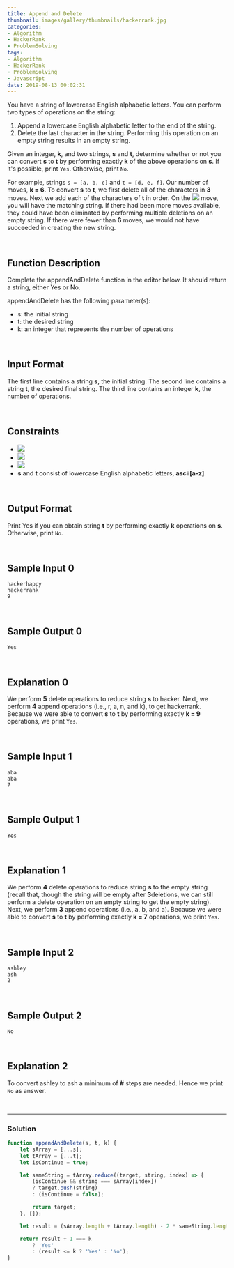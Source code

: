 ```yaml
---
title: Append and Delete
thumbnail: images/gallery/thumbnails/hackerrank.jpg
categories:
- Algorithm
- HackerRank
- ProblemSolving
tags:
- Algorithm
- HackerRank
- ProblemSolving
- Javascript
date: 2019-08-13 00:02:31
---
```

  
  

You have a string of lowercase English alphabetic letters. You can perform two types of operations on the string:

1. Append a lowercase English alphabetic letter to the end of the string.  
2. Delete the last character in the string. Performing this operation on an empty string results in an empty string.  

Given an integer, **k**, and two strings, **s** and **t**, determine whether or not you can convert **s** to **t** by performing exactly **k** of the above operations on **s**. If it's possible, print `Yes`. Otherwise, print `No`.

For example, strings `s = [a, b, c]` and `t = [d, e, f]`. Our number of moves, **k = 6**. To convert **s** to **t**, we first delete all of the characters in **3** moves. Next we add each of the characters of **t** in order. On the ![](https://latex.codecogs.com/gif.latex?6^{th}) move, you will have the matching string. If there had been more moves available, they could have been eliminated by performing multiple deletions on an empty string. If there were fewer than **6** moves, we would not have succeeded in creating the new string.

<br/>
<!-- more -->

## Function Description

Complete the appendAndDelete function in the editor below. It should return a string, either Yes or No.

appendAndDelete has the following parameter(s):

- s: the initial string
- t: the desired string
- k: an integer that represents the number of operations

<br/>

## Input Format

The first line contains a string **s**, the initial string. 
The second line contains a string **t**, the desired final string. 
The third line contains an integer **k**, the number of operations.

<br/>

## Constraints

- ![](https://latex.codecogs.com/gif.latex?1\leq&space;|s|\leq&space;100)  
- ![](https://latex.codecogs.com/gif.latex?1\leq&space;|t|\leq&space;100)  
- ![](https://latex.codecogs.com/gif.latex?1\leq&space;k\leq&space;100)  
- **s** and **t** consist of lowercase English alphabetic letters, **ascii[a-z]**.

<br/>

## Output Format

Print Yes if you can obtain string **t** by performing exactly **k** operations on **s**. Otherwise, print `No`.

<br/>

## Sample Input 0
```
hackerhappy
hackerrank
9
```

<br/>

## Sample Output 0
```
Yes
```

<br/>

## Explanation 0

We perform **5** delete operations to reduce string **s** to hacker. Next, we perform **4** append operations (i.e., r, a, n, and k), to get hackerrank. Because we were able to convert **s** to **t** by performing exactly **k = 9** operations, we print `Yes`.

<br/>

## Sample Input 1
```
aba
aba
7
```

<br/>

## Sample Output 1
```
Yes
```

<br/>

## Explanation 1

We perform **4** delete operations to reduce string **s** to the empty string (recall that, though the string will be empty after **3**deletions, we can still perform a delete operation on an empty string to get the empty string). Next, we perform **3** append operations (i.e., a, b, and a). Because we were able to convert **s** to **t** by performing exactly **k = 7** operations, we print `Yes`.

<br/>

## Sample Input 2
```
ashley
ash
2
```

<br/>

## Sample Output 2
```
No
```

<br/>

## Explanation 2

To convert ashley to ash a minimum of **#** steps are needed. Hence we print `No` as answer.

<br/>

---

### Solution

```javascript
function appendAndDelete(s, t, k) {
    let sArray = [...s];
    let tArray = [...t];
    let isContinue = true;

    let sameString = tArray.reduce((target, string, index) => {
        (isContinue && string === sArray[index]) 
        ? target.push(string) 
        : (isContinue = false);

        return target;
    }, []);

    let result = (sArray.length + tArray.length) - 2 * sameString.length;

    return result + 1 === k
        ? 'Yes'
        : (result <= k ? 'Yes' : 'No');
}
```